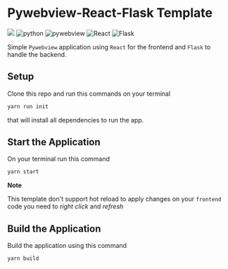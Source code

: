 # Pywebview-React-Flask Template

![](https://img.shields.io/badge/Made%20with-🧡-white?style=plastic)
![python](https://img.shields.io/badge/python->%203.8-blue?style=plastic&logo=python)
![pywebview](https://img.shields.io/badge/pywebview-3.5-green?style=plastic)
![React](https://img.shields.io/badge/React-20232A?style=plastic&logo=react&logoColor=61DAFB)
![Flask](https://img.shields.io/badge/Flask-white?style=plastic&logo=Flask&logoColor=black)

Simple `Pywebview` application using `React` for the frontend and `Flask`
to handle the backend.

## Setup

Clone this repo and run this commands on your terminal

```bash
yarn run init
```

that will install all dependencies to run the app.

## Start the Application

On your terminal run this command

```bash
yarn start
```

**Note**

This template don't support hot reload to apply changes on your `frontend` code you need to
_right click_ and _refresh_

## Build the Application

Build the application using this command

```bash
yarn build
```

